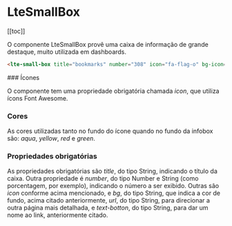 # LteSmallBox

[[toc]]

O componente LteSmallBox provê uma caixa de informação de grande destaque, muito utilizada em dashboards.

```html
<lte-small-box title="bookmarks" number="308" icon="fa-flag-o" bg-icon="green" text-botton="More info" url="#"/>
```
<lte-small-box title="bookmarks" number="308" icon="fa-flag-o" bg-icon="green"  text-botton="More info" url=# />
### Ícones

O componente tem uma propriedade obrigatória chamada _icon_, que utiliza ícons Font Awesome.

### Cores

As cores utilizadas tanto no fundo do ícone quando no fundo da infobox são: _aqua_, _yellow_, _red_ e _green_.

### Propriedades obrigatórias

As propriedades obrigatórias são _title_, do tipo String, indicando o título da caixa.
Outra propriedade é _number_, do tipo Number e String (como porcentagem, por exemplo), indicando o número a ser exibido. Outras são _icon_ conforme acima mencionado, e _bg_, do tipo String, que indica a cor de fundo, acima citado anteriormente, _url_, do tipo String, para direcionar a outra página mais detalhada, e _text-botton_, do tipo String, para dar um nome ao link, anteriormente citado.
